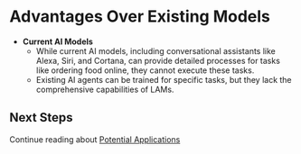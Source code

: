 # Advantages Over Existing Models

- **Current AI Models**
  - While current AI models, including conversational assistants like Alexa, Siri, and Cortana, can provide detailed processes for tasks like ordering food online, they cannot execute these tasks.
  - Existing AI agents can be trained for specific tasks, but they lack the comprehensive capabilities of LAMs.


## Next Steps

Continue reading about [Potential Applications](topic6.md)
